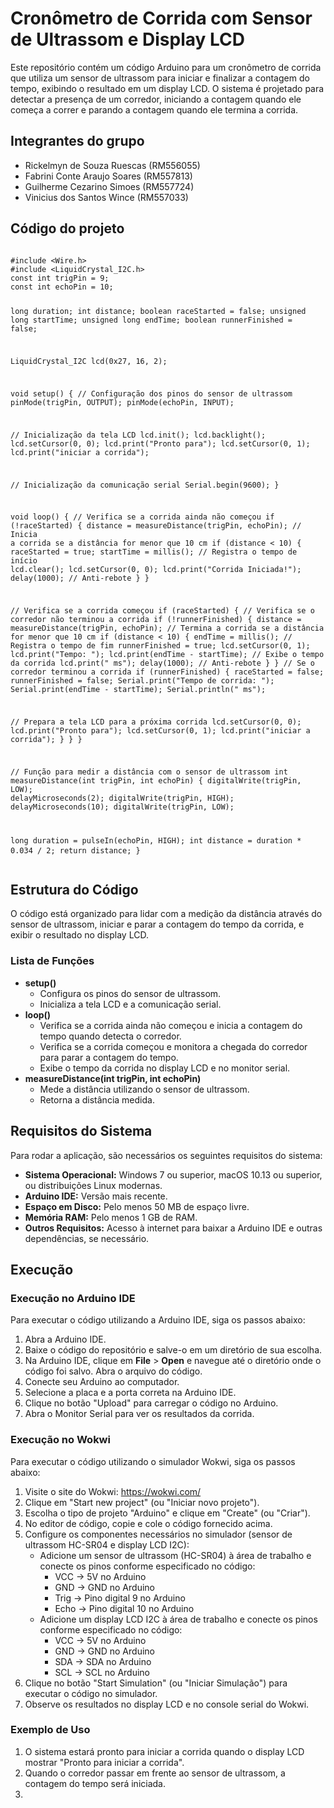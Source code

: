
<h1>Cronômetro de Corrida com Sensor de Ultrassom e Display LCD</h1>
<p>Este repositório contém um código Arduino para um cronômetro de corrida que utiliza um sensor de ultrassom para iniciar e finalizar a contagem do tempo, exibindo o resultado em um display LCD. O sistema é projetado para detectar a presença de um corredor, iniciando a contagem quando ele começa a correr e parando a contagem quando ele termina a corrida.</p>
<h2>Integrantes do grupo</h2>
<ul>
    <li>Rickelmyn de Souza Ruescas (RM556055)</li>
    <li>Fabrini Conte Araujo Soares (RM557813)</li>
    <li>Guilherme Cezarino Simoes (RM557724)</li>
    <li>Vinicius dos Santos Wince (RM557033)</li>
</ul>

<h2>Código do projeto</h2>
<pre>
<code>
#include &lt;Wire.h&gt;
#include &lt;LiquidCrystal_I2C.h&gt;
const int trigPin = 9;
const int echoPin = 10;

long duration;
int distance;
boolean raceStarted = false;
unsigned long startTime;
unsigned long endTime;
boolean runnerFinished = false;

LiquidCrystal_I2C lcd(0x27, 16, 2);

void setup() {
// Configuração dos pinos do sensor de ultrassom
pinMode(trigPin, OUTPUT);
pinMode(echoPin, INPUT);

// Inicialização da tela LCD
lcd.init();
lcd.backlight();
lcd.setCursor(0, 0);
lcd.print("Pronto para");
lcd.setCursor(0, 1);
lcd.print("iniciar a corrida");

// Inicialização da comunicação serial
Serial.begin(9600);
}

void loop() {
// Verifica se a corrida ainda não começou
if (!raceStarted) {
distance = measureDistance(trigPin, echoPin);
// Inicia a corrida se a distância for menor que 10 cm
if (distance < 10) {
raceStarted = true;
startTime = millis(); // Registra o tempo de início
lcd.clear();
lcd.setCursor(0, 0);
lcd.print("Corrida Iniciada!");
delay(1000); // Anti-rebote
}
}

// Verifica se a corrida começou
if (raceStarted) {
// Verifica se o corredor não terminou a corrida
if (!runnerFinished) {
distance = measureDistance(trigPin, echoPin);
// Termina a corrida se a distância for menor que 10 cm
if (distance < 10) {
endTime = millis(); // Registra o tempo de fim
runnerFinished = true;
lcd.setCursor(0, 1);
lcd.print("Tempo: ");
lcd.print(endTime - startTime); // Exibe o tempo da corrida
lcd.print(" ms");
delay(1000); // Anti-rebote
}
}
// Se o corredor terminou a corrida
if (runnerFinished) {
raceStarted = false;
runnerFinished = false;
Serial.print("Tempo de corrida: ");
Serial.print(endTime - startTime);
Serial.println(" ms");

// Prepara a tela LCD para a próxima corrida
  lcd.setCursor(0, 0);
  lcd.print("Pronto para");
  lcd.setCursor(0, 1);
  lcd.print("iniciar a corrida");
}
}
}

// Função para medir a distância com o sensor de ultrassom
int measureDistance(int trigPin, int echoPin) {
digitalWrite(trigPin, LOW);
delayMicroseconds(2);
digitalWrite(trigPin, HIGH);
delayMicroseconds(10);
digitalWrite(trigPin, LOW);

long duration = pulseIn(echoPin, HIGH);
int distance = duration * 0.034 / 2;
return distance;
}
</code>
</pre>

<h2>Estrutura do Código</h2>
<p>O código está organizado para lidar com a medição da distância através do sensor de ultrassom, iniciar e parar a contagem do tempo da corrida, e exibir o resultado no display LCD.</p>
<h3>Lista de Funções</h3>
<ul>
    <li><strong>setup()</strong>
        <ul>
            <li>Configura os pinos do sensor de ultrassom.</li>
            <li>Inicializa a tela LCD e a comunicação serial.</li>
        </ul>
    </li>
    <li><strong>loop()</strong>
        <ul>
            <li>Verifica se a corrida ainda não começou e inicia a contagem do tempo quando detecta o corredor.</li>
            <li>Verifica se a corrida começou e monitora a chegada do corredor para parar a contagem do tempo.</li>
            <li>Exibe o tempo da corrida no display LCD e no monitor serial.</li>
        </ul>
    </li>
    <li><strong>measureDistance(int trigPin, int echoPin)</strong>
        <ul>
            <li>Mede a distância utilizando o sensor de ultrassom.</li>
            <li>Retorna a distância medida.</li>
        </ul>
    </li>
</ul>
<h2>Requisitos do Sistema</h2>
<p>Para rodar a aplicação, são necessários os seguintes requisitos do sistema:</p>
<ul>
    <li><strong>Sistema Operacional:</strong> Windows 7 ou superior, macOS 10.13 ou superior, ou distribuições Linux modernas.</li>
    <li><strong>Arduino IDE:</strong> Versão mais recente.</li>
    <li><strong>Espaço em Disco:</strong> Pelo menos 50 MB de espaço livre.</li>
    <li><strong>Memória RAM:</strong> Pelo menos 1 GB de RAM.</li>
    <li><strong>Outros Requisitos:</strong> Acesso à internet para baixar a Arduino IDE e outras dependências, se necessário.</li>
</ul>
<h2>Execução</h2>
<h3>Execução no Arduino IDE</h3>
<p>Para executar o código utilizando a Arduino IDE, siga os passos abaixo:</p>
<ol>
    <li>Abra a Arduino IDE.</li>
    <li>Baixe o código do repositório e salve-o em um diretório de sua escolha.</li>
    <li>Na Arduino IDE, clique em <strong>File</strong> > <strong>Open</strong> e navegue até o diretório onde o código foi salvo. Abra o arquivo do código.</li>
    <li>Conecte seu Arduino ao computador.</li>
    <li>Selecione a placa e a porta correta na Arduino IDE.</li>
    <li>Clique no botão "Upload" para carregar o código no Arduino.</li>
    <li>Abra o Monitor Serial para ver os resultados da corrida.</li>
</ol>
<h3>Execução no Wokwi</h3>
<p>Para executar o código utilizando o simulador Wokwi, siga os passos abaixo:</p>
<ol>
    <li>Visite o site do Wokwi: <a href="https://wokwi.com/">https://wokwi.com/</a></li>
    <li>Clique em "Start new project" (ou "Iniciar novo projeto").</li>
    <li>Escolha o tipo de projeto "Arduino" e clique em "Create" (ou "Criar").</li>
    <li>No editor de código, copie e cole o código fornecido acima.</li>
    <li>Configure os componentes necessários no simulador (sensor de ultrassom HC-SR04 e display LCD I2C):
        <ul>
            <li>Adicione um sensor de ultrassom (HC-SR04) à área de trabalho e conecte os pinos conforme especificado no código:
                <ul>
                    <li>VCC -> 5V no Arduino</li>
                    <li>GND -> GND no Arduino</li>
                    <li>Trig -> Pino digital 9 no Arduino</li>
                    <li>Echo -> Pino digital 10 no Arduino</li>
                </ul>
            </li>
            <li>Adicione um display LCD I2C à área de trabalho e conecte os pinos conforme especificado no código:
                <ul>
                    <li>VCC -> 5V no Arduino</li>
                    <li>GND -> GND no Arduino</li>
                    <li>SDA -> SDA no Arduino</li>
                    <li>SCL -> SCL no Arduino</li>
                </ul>
            </li>
        </ul>
    </li>
    <li>Clique no botão "Start Simulation" (ou "Iniciar Simulação") para executar o código no simulador.</li>
    <li>Observe os resultados no display LCD e no console serial do Wokwi.</li>
</ol>
<h3>Exemplo de Uso</h3>
<ol>
    <li>O sistema estará pronto para iniciar a corrida quando o display LCD mostrar "Pronto para iniciar a corrida".</li>
    <li>Quando o corredor passar em frente ao sensor de ultrassom, a contagem do tempo será iniciada.</li>
    <li>
